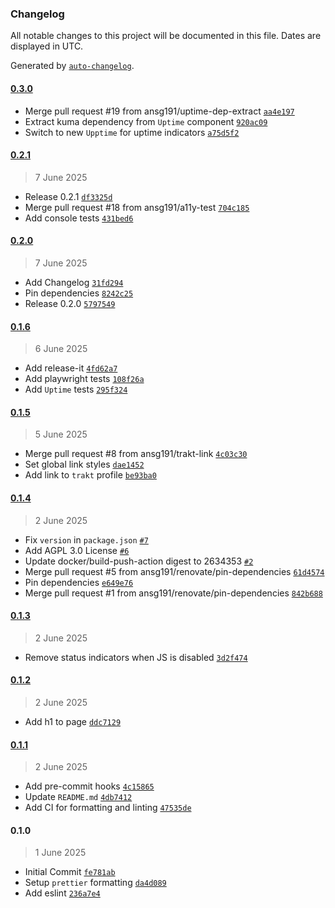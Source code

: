 ### Changelog

All notable changes to this project will be documented in this file. Dates are displayed in UTC.

Generated by [`auto-changelog`](https://github.com/CookPete/auto-changelog).

#### [0.3.0](https://github.com/ansg191/anshulg-com/compare/0.2.1...0.3.0)

- Merge pull request #19 from ansg191/uptime-dep-extract [`aa4e197`](https://github.com/ansg191/anshulg-com/commit/aa4e197682ba0a252a700897341bda8090e344d2)
- Extract kuma dependency from `Uptime` component [`920ac09`](https://github.com/ansg191/anshulg-com/commit/920ac0949ce5571d3c3c8363314932a830a9e543)
- Switch to new `Upptime` for uptime indicators [`a75d5f2`](https://github.com/ansg191/anshulg-com/commit/a75d5f255f4c9d8cfd5486cd2801923a88ba58c9)

#### [0.2.1](https://github.com/ansg191/anshulg-com/compare/0.2.0...0.2.1)

> 7 June 2025

- Release 0.2.1 [`df3325d`](https://github.com/ansg191/anshulg-com/commit/df3325df5b4c03fc92a59dc824562d903cd79f8e)
- Merge pull request #18 from ansg191/a11y-test [`704c185`](https://github.com/ansg191/anshulg-com/commit/704c185fec772e6ba580ddf7fbd6debaac045b6c)
- Add console tests [`431bed6`](https://github.com/ansg191/anshulg-com/commit/431bed6b462d3b7b0477196e32b55356a4e2741b)

#### [0.2.0](https://github.com/ansg191/anshulg-com/compare/0.1.6...0.2.0)

> 7 June 2025

- Add Changelog [`31fd294`](https://github.com/ansg191/anshulg-com/commit/31fd294453b6bb86caf56430fda36f5e72570abe)
- Pin dependencies [`8242c25`](https://github.com/ansg191/anshulg-com/commit/8242c2589f2095e22a29a80ec857be314d13b660)
- Release 0.2.0 [`5797549`](https://github.com/ansg191/anshulg-com/commit/5797549b2e4f33db1d1a0b6deeb5e3de96840ac9)

#### [0.1.6](https://github.com/ansg191/anshulg-com/compare/0.1.5...0.1.6)

> 6 June 2025

- Add release-it [`4fd62a7`](https://github.com/ansg191/anshulg-com/commit/4fd62a7e2881f0d85bcd15998799f685acc0dd42)
- Add playwright tests [`108f26a`](https://github.com/ansg191/anshulg-com/commit/108f26a3874e5f8649bf4d128aa07c9b35aa6a10)
- Add `Uptime` tests [`295f324`](https://github.com/ansg191/anshulg-com/commit/295f3247bc96f0a4654afe8f96a9565595f5653d)

#### [0.1.5](https://github.com/ansg191/anshulg-com/compare/0.1.4...0.1.5)

> 5 June 2025

- Merge pull request #8 from ansg191/trakt-link [`4c03c30`](https://github.com/ansg191/anshulg-com/commit/4c03c301955ba94625f0be0a56bc398ded4a42e2)
- Set global link styles [`dae1452`](https://github.com/ansg191/anshulg-com/commit/dae1452c754601ebf70135779b6482316fc11147)
- Add link to `trakt` profile [`be93ba0`](https://github.com/ansg191/anshulg-com/commit/be93ba071dc6eba7647a5aa97af341fbba30a7e3)

#### [0.1.4](https://github.com/ansg191/anshulg-com/compare/0.1.3...0.1.4)

> 2 June 2025

- Fix `version` in `package.json` [`#7`](https://github.com/ansg191/anshulg-com/pull/7)
- Add AGPL 3.0 License [`#6`](https://github.com/ansg191/anshulg-com/pull/6)
- Update docker/build-push-action digest to 2634353 [`#2`](https://github.com/ansg191/anshulg-com/pull/2)
- Merge pull request #5 from ansg191/renovate/pin-dependencies [`61d4574`](https://github.com/ansg191/anshulg-com/commit/61d4574f96ffea2156d97aa03d9f0b2601450d9a)
- Pin dependencies [`e649e76`](https://github.com/ansg191/anshulg-com/commit/e649e76da59e4697fbb5bf99794f1413b8c248ed)
- Merge pull request #1 from ansg191/renovate/pin-dependencies [`842b688`](https://github.com/ansg191/anshulg-com/commit/842b688de78ee2f3b959556d3e55b2b6b0590fa1)

#### [0.1.3](https://github.com/ansg191/anshulg-com/compare/0.1.2...0.1.3)

> 2 June 2025

- Remove status indicators when JS is disabled [`3d2f474`](https://github.com/ansg191/anshulg-com/commit/3d2f4746383318f1be68b40ff5a161bd3e3badb9)

#### [0.1.2](https://github.com/ansg191/anshulg-com/compare/0.1.1...0.1.2)

> 2 June 2025

- Add h1 to page [`ddc7129`](https://github.com/ansg191/anshulg-com/commit/ddc71297b53f2470a474dff5efe61fa1ed685184)

#### [0.1.1](https://github.com/ansg191/anshulg-com/compare/0.1.0...0.1.1)

> 2 June 2025

- Add pre-commit hooks [`4c15865`](https://github.com/ansg191/anshulg-com/commit/4c158658aec1a600e6db77d3d37f75537b0fc1db)
- Update `README.md` [`4db7412`](https://github.com/ansg191/anshulg-com/commit/4db74129921aeae1731c6bae2267bd1fb9c824b6)
- Add CI for formatting and linting [`47535de`](https://github.com/ansg191/anshulg-com/commit/47535dea5ae5efaaa1273a1b7a14440f61b65a11)

#### 0.1.0

> 1 June 2025

- Initial Commit [`fe781ab`](https://github.com/ansg191/anshulg-com/commit/fe781ab7d965d07afa60d3e3dd63b9ca5c8b76e9)
- Setup `prettier` formatting [`da4d089`](https://github.com/ansg191/anshulg-com/commit/da4d0895c0732ce5c19328968fa95929d5b5cf76)
- Add eslint [`236a7e4`](https://github.com/ansg191/anshulg-com/commit/236a7e43adbf4781e5f143ce843e5c34c15b4f2c)
